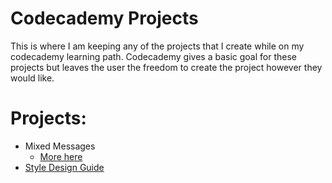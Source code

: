 # Codecademy Projects

This is where I am keeping any of the projects that I create while on my codecademy learning path. Codecademy gives a basic goal for these projects but leaves the user the freedom to create the project however they would like.

# Projects:
  - Mixed Messages
    - [More here](https://discuss.codecademy.com/t/about-the-portfolio-project-mixed-messages-category/535742)
  - [Style Design Guide](https://github.com/samlarcome/Codecademy-Projects/tree/main/StyleGuideSystem)
